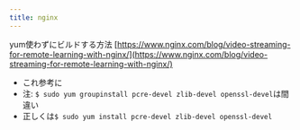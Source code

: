 ```yaml
---
title: nginx
---
```


yum使わずにビルドする方法
[https://www.nginx.com/blog/video-streaming-for-remote-learning-with-nginx/](https://www.nginx.com/blog/video-streaming-for-remote-learning-with-nginx/)

* これ参考に
* 注: `$ sudo yum groupinstall pcre-devel zlib-devel openssl-devel`は間違い
* 正しくは`$ sudo yum install pcre-devel zlib-devel openssl-devel`
